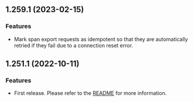 ## 1.259.1 (2023-02-15)

### Features

* Mark span export requests as idempotent so that they are automatically retried if they fail due to a connection reset error.


## 1.251.1 (2022-10-11)

### Features

* First release. Please refer to the [README](README.md) for more information.
